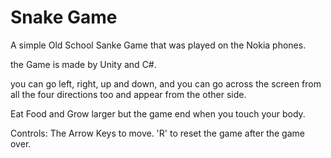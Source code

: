 # Snake Game

A simple Old School Sanke Game that was played on the Nokia phones.

the Game is made by Unity and C#.

you can go left, right, up and down, and you can go across the screen from all the four directions too and appear from the other side.

Eat Food and Grow larger but the game end when you touch your body.

Controls: 
The Arrow Keys to move.
'R' to reset the game after the game over.
